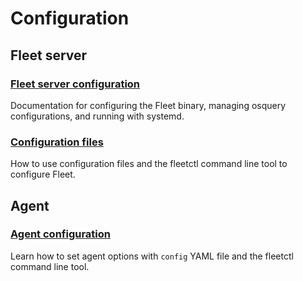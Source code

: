 # Configuration

## Fleet server

### [Fleet server configuration](../Configuration/fleet-server-configuration/)

Documentation for configuring the Fleet binary, managing osquery configurations, and running with systemd.

### [Configuration files](configuration-files.md)

How to use configuration files and the fleetctl command line tool to configure Fleet.

## Agent

### [Agent configuration](../Configuration/agent-configuration/)

Learn how to set agent options with `config` YAML file and the fleetctl command line tool.
